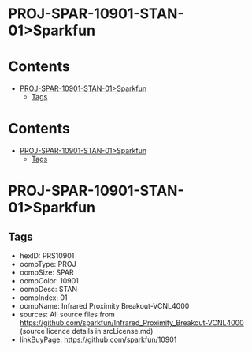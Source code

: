 
PROJ-SPAR-10901-STAN-01>Sparkfun
================================

Contents
========

* [PROJ-SPAR-10901-STAN-01>Sparkfun](#proj-spar-10901-stan-01sparkfun)
	* [Tags](#tags)

Contents
========

* [PROJ-SPAR-10901-STAN-01>Sparkfun](#proj-spar-10901-stan-01sparkfun)
	* [Tags](#tags)

# PROJ-SPAR-10901-STAN-01>Sparkfun

## Tags

- hexID: PRS10901
- oompType: PROJ
- oompSize: SPAR
- oompColor: 10901
- oompDesc: STAN
- oompIndex: 01
- oompName: Infrared Proximity Breakout-VCNL4000
- sources: All source files from https://github.com/sparkfun/Infrared_Proximity_Breakout-VCNL4000 (source licence details in srcLicense.md)
- linkBuyPage: https://github.com/sparkfun/10901
